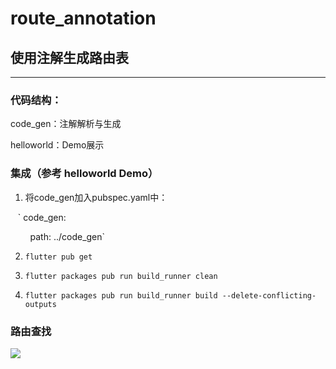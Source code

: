 # route_annotation

## **使用注解生成路由表**

****

### 代码结构：

code_gen：注解解析与生成

helloworld：Demo展示

### 集成（参考 helloworld Demo）

1. 将code_gen加入pubspec.yaml中：

   ` code_gen:
   
        path: ../code_gen`

2. `flutter pub get`

3. `flutter packages pub run build_runner clean`

4. `flutter packages pub run build_runner build --delete-conflicting-outputs`
   
   

### 路由查找

![](https://gist.githubusercontent.com/jerryga/d22cdca42ade8e5db64db2e9580e854b/raw/routeflow.jpg)
